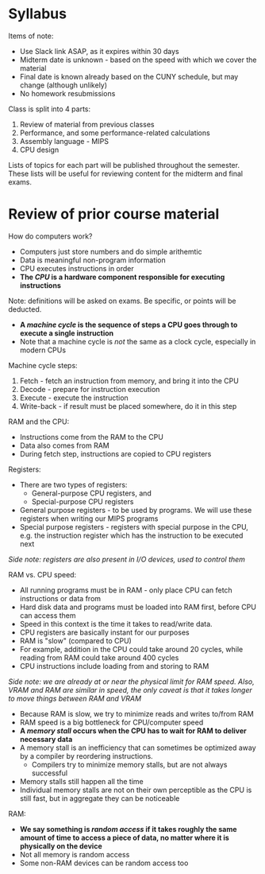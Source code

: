 # Syllabus

Items of note:

- Use Slack link ASAP, as it expires within 30 days
- Midterm date is unknown - based on the speed with which we cover the material
- Final date is known already based on the CUNY schedule, but may change (although unlikely)
- No homework resubmissions

Class is split into 4 parts:

1. Review of material from previous classes
2. Performance, and some performance-related calculations
3. Assembly language - MIPS
4. CPU design

Lists of topics for each part will be published throughout the semester. These lists will be useful for reviewing content for the midterm and final exams.

# Review of prior course material

How do computers work?

- Computers just store numbers and do simple arithemtic
- Data is meaningful non-program information
- CPU executes instructions in order
- **The *CPU* is a hardware component responsible for executing instructions**

Note: definitions will be asked on exams. Be specific, or points will be deducted.

- **A *machine cycle* is the sequence of steps a CPU goes through to execute a single instruction**
- Note that a machine cycle is *not* the same as a clock cycle, especially in modern CPUs

Machine cycle steps:

1. Fetch - fetch an instruction from memory, and bring it into the CPU
2. Decode - prepare for instruction execution
3. Execute - execute the instruction
4. Write-back - if result must be placed somewhere, do it in this step

RAM and the CPU:

- Instructions come from the RAM to the CPU
- Data also comes from RAM
- During fetch step, instructions are copied to CPU registers

Registers:

- There are two types of registers:
  - General-purpose CPU registers, and
  - Special-purpose CPU registers
- General purpose registers - to be used by programs. We will use these registers when writing our MIPS programs
- Special purpose registers - registers with special purpose in the CPU, e.g. the instruction register which has the instruction to be executed next

*Side note: registers are also present in I/O devices, used to control them*

RAM vs. CPU speed:

- All running programs must be in RAM - only place CPU can fetch instructions or data from
- Hard disk data and programs must be loaded into RAM first, before CPU can access them
- Speed in this context is the time it takes to read/write data.
- CPU registers are basically instant for our purposes
- RAM is "slow" (compared to CPU)
- For example, addition in the CPU could take around 20 cycles, while reading from RAM could take around 400 cycles
- CPU instructions include loading from and storing to RAM

*Side note: we are already at or near the physical limit for RAM speed. Also, VRAM and RAM are similar in speed, the only caveat is that it takes longer to move things between RAM and VRAM*

- Because RAM is slow, we try to minimize reads and writes to/from RAM
- RAM speed is a big bottleneck for CPU/computer speed
- **A *memory stall* occurs when the CPU has to wait for RAM to deliver necessary data**
- A memory stall is an inefficiency that can sometimes be optimized away by a compiler by reordering instructions.
  - Compilers try to minimize memory stalls, but are not always successful
- Memory stalls still happen all the time
- Individual memory stalls are not on their own perceptible as the CPU is still fast, but in aggregate they can be noticeable

RAM:

- **We say something is *random access* if it takes roughly the same amount of time to access a piece of data, no matter where it is physically on the device**
- Not all memory is random access
- Some non-RAM devices can be random access too